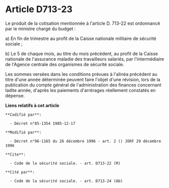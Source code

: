 # Article D713-23

Le produit de la cotisation mentionnée à l'article D. 713-22 est ordonnancé par le ministre chargé du budget :

a) En fin de trimestre au profit de la Caisse nationale militaire de sécurité sociale ;

b) Le 5 de chaque mois, au titre du mois précédent, au profit de la Caisse nationale de l'assurance maladie des travailleurs
salariés, par l'intermédiaire de l'Agence centrale des organismes de sécurité sociale.

Les sommes versées dans les conditions prévues à l'alinéa précédent au titre d'une année déterminée peuvent faire l'objet
d'une révision, lors de la publication du compte général de l'administration des finances concernant ladite année, d'après
les paiements d'arrérages réellement constatés en dépense.

**Liens relatifs à cet article**

	**Codifié par**:

	  - Décret n°85-1354 1985-12-17

	**Modifié par**:

	  - Décret n°96-1165 du 26 décembre 1996 - art. 2 () JORF 29 décembre 1996

	**Cite**:

	  - Code de la sécurité sociale. - art. D713-22 (M)

	**Cité par**:

	  - Code de la sécurité sociale. - art. D713-24 (Ab)
